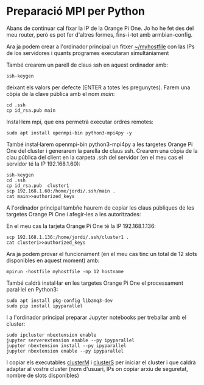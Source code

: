 # Preparació MPI per Python

Abans de continuar cal fixar la IP de la Orange Pi One. Jo ho he fet des del meu router, però es pot fer d'altres formes, fins-i-tot amb armbian-config.

Ara ja podem crear a l'ordinador principal un fitxer [~/myhostfile](bash/myhostfile) con las IPs de los servidores i quants programes executaran simultàniament

També crearem un parell de claus ssh en aquest ordinador amb:

    ssh-keygen

deixant els valors per defecte (ENTER a totes les pregunytes). Farem una còpia de la clave pública amb el nom *main*:

    cd .ssh
    cp id_rsa.pub main

Instal·lem mpi, que ens permetrà executar ordres remotes:

    sudo apt install openmpi-bin python3-mpi4py -y

També instal·larem openmpi-bin python3-mpi4py a les targetes Orange Pi One del cluster i generarem la parella de claus ssh.  Crearem una còpia de la clau pública del client en la carpeta .ssh del servidor (en el meu cas el servidor té la IP 192.168.1.60):

    ssh-keygen
    cd .ssh
    cp id_rsa.pub  cluster1
    scp 192.168.1.60:/home/jordi/.ssh/main .
    cat main>>authorized_keys

A l'ordinador principal tambñe haurem de copiar les claus públiques de les targetes Orange Pi One i afegir-les a les autoritzades:

En el meu cas la tarjeta Orange Pi One té la IP 192.168.1.136:

    scp 192.168.1.136:/home/jordi/.ssh/cluster1 .
    cat cluster1>>authorized_keys

Ara ja podem provar el funcionament (en el meu cas tinc un total de 12 slots disponibles en aquest moment) amb:

    mpirun -hostfile myhostfile -np 12 hostname

També caldrà instal·lar en les targetes Orange Pi One el processament paral·lel en Python3:

    sudo apt install pkg-config libzmq3-dev
    sudo pip install ipyparallel

I a l'ordinador principal preparar Jupyter notebooks per treballar amb el cluster:

    sudo ipcluster nbextension enable
    jupyter serverextension enable --py ipyparallel
    jupyter nbextension install --py ipyparallel
    jupyter nbextension enable --py ipyparallel

I copiar els executables [clusterM](bash/clusterM) i [clusterS](bash/clusterS) per iniciar el cluster i que caldrà adaptar al vostre cluster (nom d'usuari, IPs on copiar arxiu de seguretat, nombre de slots disponibles)
 




